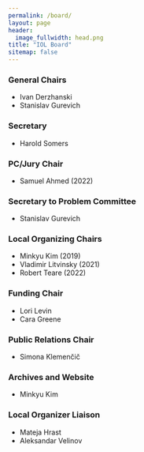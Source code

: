```yaml
---
permalink: /board/
layout: page
header:
  image_fullwidth: head.png
title: "IOL Board"
sitemap: false
---
```

### General Chairs <a href="mailto:chair@ioling.org" target="_blank" class="icon-mail" title="General Chairs"></a>
* Ivan Derzhanski
* Stanislav Gurevich

### Secretary
* Harold Somers

### PC/Jury Chair <a href="mailto:pc.chair@ioling.org" target="_blank" class="icon-mail" title="PC/Jury Chair"></a>
* Samuel Ahmed (2022)

### Secretary to Problem Committee
* Stanislav Gurevich

### Local Organizing Chairs
* Minkyu Kim (2019)
* Vladimir Litvinsky (2021)
* Robert Teare (2022)

### Funding Chair
* Lori Levin
* Cara Greene

### Public Relations Chair <a href="mailto:contact@ioling.org" target="_blank" class="icon-mail" title="Public Relations Chair"></a>
* Simona Klemenčič

### Archives and Website <a href="mailto:web@ioling.org" target="_blank" class="icon-mail" title="Website coordinator"></a>
* Minkyu Kim 

### Local Organizer Liaison
* Mateja Hrast
* Aleksandar Velinov